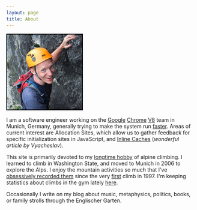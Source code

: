 ```yaml
---
layout: page
title: About
---
```


<img style='border: 2px solid black' width='200' src='portrait.jpg' alt='My portrait' />

I am a software engineer working on the [Google][1] [Chrome][2] [V8][3] team in Munich, Germany, generally trying
to make the system run [faster][4]. Areas of current interest are Allocation Sites, which allow us to gather
feedback for specific initialization sites in JavaScript, and [Inline Caches][5] (*wonderful article by Vyacheslav*).

This site is primarily devoted to my [longtime hobby](climbing.html) of alpine
climbing. I learned to climb in Washington State, and moved to Munich in 2006 to
explore the Alps. I enjoy the mountain activities so much that I've [obsessively
recorded them](cma/) since the very [first](cma/1997/sainthelens.html) climb in
1997.
I'm keeping statistics about climbs in the gym lately [here](reporting.html).

Occasionally I write on my blog about music, metaphysics, politics, books, or family strolls through the
Englischer Garten.

[1]: http://www.google.com/en
[2]: http://www.chromium.org/Home
[3]: http://code.google.com/p/v8/
[4]: http://arewefastyet.com/
[5]: http://mrale.ph/blog/2012/06/03/explaining-js-vms-in-js-inline-caches.html
[11]: http://wintersmith.io/
[12]: http://wercker.com/

